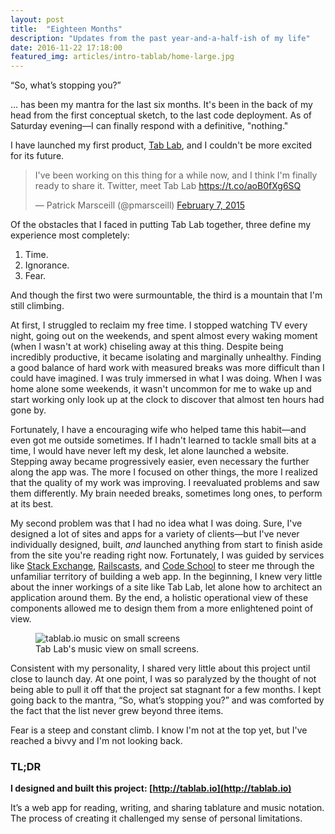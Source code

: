 ```yaml
---
layout: post
title:  "Eighteen Months"
description: "Updates from the past year-and-a-half-ish of my life"
date: 2016-11-22 17:18:00
featured_img: articles/intro-tablab/home-large.jpg
---
```


<q>So, what’s stopping you?</q>

... has been my mantra for the last six months. It's been in the back of my head from the first conceptual sketch, to the last code deployment. As of Saturday evening—I can finally respond with a definitive, "nothing."

I have launched my first product, [Tab Lab](https://tablab.io), and I couldn't be more excited for its future.

<blockquote class="twitter-tweet" lang="en"><p>I&#39;ve been working on this thing for a while now, and I think I&#39;m finally ready to share it. Twitter, meet Tab Lab <a href="https://t.co/aoB0fXg6SQ">https://t.co/aoB0fXg6SQ</a></p>&mdash; Patrick Marsceill (@pmarsceill) <a href="https://twitter.com/pmarsceill/status/564183786167238659">February 7, 2015</a></blockquote>
<script async src="//platform.twitter.com/widgets.js" charset="utf-8"></script>

Of the obstacles that I faced in putting Tab Lab together, three define my experience most completely:

1. Time.
2. Ignorance.
3. Fear.

And though the first two were surmountable, the third is a mountain that I'm still climbing.

<!--more-->

At first, I struggled to reclaim my free time. I stopped watching TV every night, going out on the weekends, and spent almost every waking moment (when I wasn't at work) chiseling away at this thing. Despite being incredibly productive, it became isolating and marginally unhealthy. Finding a good balance of hard work with measured breaks was more difficult than I could have imagined. I was truly immersed in what I was doing. When I was home alone some weekends, it wasn't uncommon for me to wake up and start working only look up at the clock to discover that almost ten hours had gone by.

Fortunately, I have a encouraging wife who helped tame this habit—and even got me outside sometimes.  If I hadn't learned to tackle small bits at a time, I would have never left my desk, let alone launched a website. Stepping away became progressively easier, even necessary the further along the app was. The more I focused on other things, the more I realized that the quality of my work was improving. I reevaluated problems and saw them differently. My brain needed breaks, sometimes long ones, to perform at its best.

My second problem was that I had no idea what I was doing. Sure, I've designed a lot of sites and apps for a variety of clients—but I've never individually designed, built, _and_ launched anything from start to finish aside from the site you're reading right now. Fortunately, I was guided by services like [Stack Exchange](http://stackexchange.com), [Railscasts](http://railscasts.com), and [Code School](http://codeschool.com) to steer me through the unfamiliar territory of building a web app. In the beginning, I knew very little about the inner workings of a site like Tab Lab, let alone how to architect an application around them. By the end, a holistic operational view of these components allowed me to design them from a more enlightened point of view.

<figure>
    <img src="{% asset_path articles/intro-tablab/music-small.jpg %}" alt="tablab.io music on small screens" class="img-fluid">
    <figcaption>
        Tab Lab's music view on small screens.
    </figcaption>
</figure>

Consistent with my personality, I shared very little about this project until close to launch day. At one point, I was so paralyzed by the thought of not being able to pull it off that the project sat stagnant for a few months. I kept going back to the mantra, “So, what’s stopping you?” and was comforted by the fact that the list never grew beyond three items.

Fear is a steep and constant climb. I know I'm not at the top yet, but I've reached a bivvy and I'm not looking back.

<!--aside-one-->

### TL;DR

**I designed and built this project: [http://tablab.io](http://tablab.io)**

It’s a web app for reading, writing, and sharing tablature and music notation. The process of creating it challenged my sense of personal limitations.
